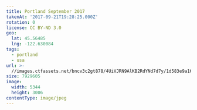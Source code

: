 ```yaml
---
title: Portland September 2017
takenAt: '2017-09-21T19:28:25.000Z'
rotation: 0
license: CC BY-ND 3.0
geo:
  lat: 45.56485
  lng: -122.630084
tags:
  - portland
  - usa
url: >-
  //images.ctfassets.net/bncv3c2gt878/4UiVJRN9AlKB2RdYNd7d7y/1d583e9a1675939223278c7e783ab7ec/portland-september-2017_37287236772_o
size: 7929605
image:
  width: 5344
  height: 3006
contentType: image/jpeg
---
```


